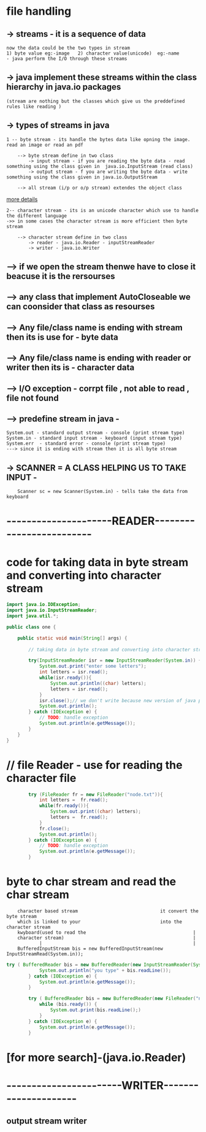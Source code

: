 # file handling 

## -> streams - it is a sequence of data 

    now the data could be the two types in stream
    1) byte value eg:-image   2) character value(unicode)  eg:-name
    - java perform the I/O through these streams

## -> java implement these streams within the class hierarchy in java.io packages

    (stream are nothing but the classes which give us the preddefined rules like reading )
## -> types of streams in java


    1 -- byte stream - its handle the bytes data like opning the image. read an image or read an pdf 

        --> byte stream define in two class
            -> input stream - if you are reading the byte data - read something using the class given in  java.io.InputStream (read class)
            -> output stream - f you are writing the byte data - write something using the class given in java.io.OutputStream

        --> all stream (i/p or o/p stream) extendes the object class

[more details](https://docs.oracle.com/javase/8/docs/api/java/io/InputStream.html)

    2-- character stream - its is an unicode character which use to handle the different language
    ->> in some cases the character stream is more efficient then byte stream

        --> character stream define in two class
            -> reader - java.io.Reader - inputStreamReader
            -> writer - java.io.Writer

## --> if we open the stream thenwe have to close it beacuse it is the rersourses 

## --> any class that implement AutoCloseable we can coonsider that class as resourses

## --> Any file/class name is ending with stream then its is use for -  byte data
## --> Any file/class name is ending with reader or writer then its is -  character data


## -->   I/O exception - corrpt file , not able to read , file not found

## --> predefine stream in java - 
    System.out - standard output stream - console (print stream type)
    System.in - standard input stream - keyboard (input stream type)
    System.err  - standard error - console (print stream type)
    ---> since it is ending with stream then it is all byte stream
## -> SCANNER = A CLASS HELPING US TO TAKE INPUT - 
        Scanner sc = new Scanner(System.in) - tells take the data from keyboard

# ---------------------READER-------------------------
# code for taking data in byte stream and converting into character stream
```java
import java.io.IOException;
import java.io.InputStreamReader;
import java.util.*;

public class one {

    public static void main(String[] args) {
        
        // taking data in byte stream and converting into character stream

        try(InputStreamReader isr = new InputStreamReader(System.in)) {
            System.out.print("enter some letters");
            int letters = isr.read();
            while(isr.ready()){
                System.out.println((char) letters);
                letters = isr.read();
            }
            isr.close();// we don't write because new version of java provide the to close automatically
            System.out.println();
        } catch (IOException e) {
            // TODO: handle exception
            System.out.println(e.getMessage());
        }
    }
}
```

# // file Reader - use for reading the character file
```java
        try (FileReader fr = new FileReader("node.txt")){
            int letters =  fr.read();
            while(fr.ready()){
                System.out.print((char) letters);
                letters =  fr.read();
            }            
            fr.close();
            System.out.println();
        } catch (IOException e) {
            // TODO: handle exception
            System.out.println(e.getMessage());
        }
```

# byte to char stream and read the char stream
        character based stream                              it convert the byte stream
        which is linked to your                             into the character stream
        kwyboard(used to read the                                       |
        character stream)                                               |
                |                                                       |
        BufferedInputStream bis = new BufferedInputStream(new InputStreamRead(System.in));

```java
try ( BufferedReader bis = new BufferedReader(new InputStreamReader(System.in))){
            System.out.println("you type" + bis.readLine());
        } catch (IOException e) {
            System.out.println(e.getMessage());
        }

        try ( BufferedReader bis = new BufferedReader(new FileReader("node.txt"))){
            while (bis.ready()) {
                System.out.print(bis.readLine();)
            }
        } catch (IOException e) {
            System.out.println(e.getMessage());
        }
```

# [for more search]-(java.io.Reader)

# -----------------------WRITER---------------------


## output stream writer 

